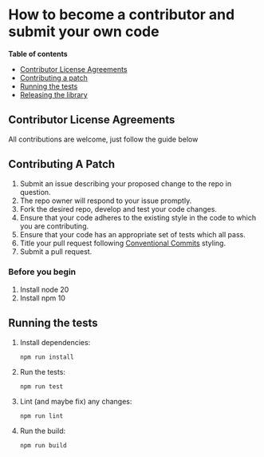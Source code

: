 # How to become a contributor and submit your own code

**Table of contents**

- [Contributor License Agreements](#contributor-license-agreements)
- [Contributing a patch](#contributing-a-patch)
- [Running the tests](#running-the-tests)
- [Releasing the library](#releasing-the-library)

## Contributor License Agreements

All contributions are welcome, just follow the guide below

## Contributing A Patch

1. Submit an issue describing your proposed change to the repo in question.
2. The repo owner will respond to your issue promptly.
3. Fork the desired repo, develop and test your code changes.
4. Ensure that your code adheres to the existing style in the code to which
   you are contributing.
5. Ensure that your code has an appropriate set of tests which all pass.
6. Title your pull request following [Conventional Commits](https://www.conventionalcommits.org/) styling.
7. Submit a pull request.

### Before you begin

1. Install node 20
2. Install npm 10

## Running the tests

1.  Install dependencies:

        npm run install

2.  Run the tests:

        npm run test

3.  Lint (and maybe fix) any changes:

        npm run lint

4.  Run the build:

        npm run build
